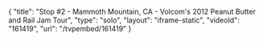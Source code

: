 {
    "title": "Stop #2 - Mammoth Mountain, CA - Volcom's 2012 Peanut Butter and Rail Jam Tour",
    "type": "solo",
    "layout": "iframe-static",
    "videoId": "161419",
    "url": "\/tvpembed\/161419"
}